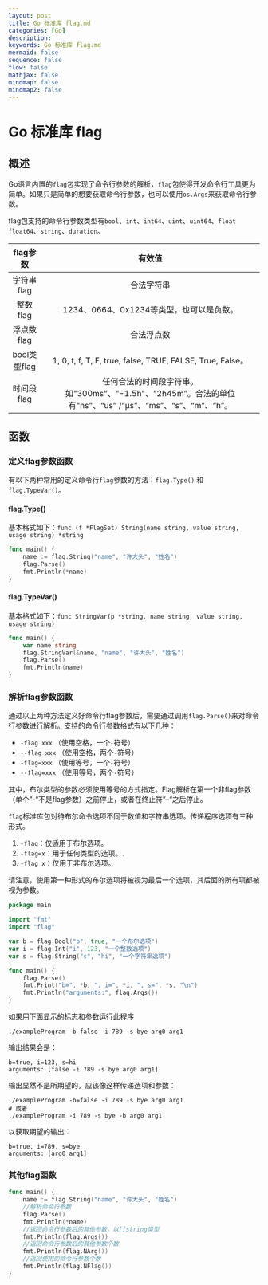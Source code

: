 ```yaml
---
layout: post
title: Go 标准库 flag.md
categories: [Go]
description: 
keywords: Go 标准库 flag.md
mermaid: false
sequence: false
flow: false
mathjax: false
mindmap: false
mindmap2: false
---
```

# Go 标准库 flag

## 概述

Go语言内置的`flag`包实现了命令行参数的解析，`flag`包使得开发命令行工具更为简单。如果只是简单的想要获取命令行参数，也可以使用`os.Args`来获取命令行参数。

flag包支持的命令行参数类型有`bool`、`int`、`int64`、`uint`、`uint64`、`float` `float64`、`string`、`duration`。

|   flag参数   |                            有效值                            |
| :----------: | :----------------------------------------------------------: |
|  字符串flag  |                          合法字符串                          |
|   整数flag   |           1234、0664、0x1234等类型，也可以是负数。           |
|  浮点数flag  |                          合法浮点数                          |
| bool类型flag |  1, 0, t, f, T, F, true, false, TRUE, FALSE, True, False。   |
|  时间段flag  | 任何合法的时间段字符串。如"300ms"、"-1.5h"、“2h45m”。合法的单位有"ns"、“us” /“µs”、“ms”、“s”、“m”、“h”。 |



## 函数

### 定义flag参数函数

有以下两种常用的定义命令行`flag`参数的方法：`flag.Type()` 和 `flag.TypeVar()`。



#### flag.Type()

基本格式如下：`func (f *FlagSet) String(name string, value string, usage string) *string`

```go
func main() {
  	name := flag.String("name", "许大头", "姓名")
	flag.Parse()
	fmt.Println(*name)
}
```



#### flag.TypeVar()

基本格式如下：`func StringVar(p *string, name string, value string, usage string)`

```go
func main() {
	var name string
	flag.StringVar(&name, "name", "许大头", "姓名")
	flag.Parse()
	fmt.Println(name)
}
```



### 解析flag参数函数

通过以上两种方法定义好命令行flag参数后，需要通过调用`flag.Parse()`来对命令行参数进行解析。支持的命令行参数格式有以下几种：

- `-flag xxx` （使用空格，一个`-`符号）
- `--flag xxx` （使用空格，两个`-`符号）
- `-flag=xxx` （使用等号，一个`-`符号）
- `--flag=xxx` （使用等号，两个`-`符号）

其中，布尔类型的参数必须使用等号的方式指定。Flag解析在第一个非flag参数（单个"-“不是flag参数）之前停止，或者在终止符”–“之后停止。



`flag`标准库包对待布尔命令选项不同于数值和字符串选项。传递程序选项有三种形式。

1. `-flag`：仅适用于布尔选项。
2. `-flag=x`：用于任何类型的选项。.
3. `-flag x`：仅用于非布尔选项。

请注意，使用第一种形式的布尔选项将被视为最后一个选项，其后面的所有项都被视为参数。

```go
package main

import "fmt"
import "flag"

var b = flag.Bool("b", true, "一个布尔选项")
var i = flag.Int("i", 123, "一个整数选项")
var s = flag.String("s", "hi", "一个字符串选项")

func main() {
	flag.Parse()
	fmt.Print("b=", *b, ", i=", *i, ", s=", *s, "\n")
	fmt.Println("arguments:", flag.Args())
}
```



如果用下面显示的标志和参数运行此程序

```
./exampleProgram -b false -i 789 -s bye arg0 arg1
```

输出结果会是：

```
b=true, i=123, s=hi
arguments: [false -i 789 -s bye arg0 arg1]
```



输出显然不是所期望的，应该像这样传递选项和参数：

```shell
./exampleProgram -b=false -i 789 -s bye arg0 arg1
# 或者
./exampleProgram -i 789 -s bye -b arg0 arg1
```

以获取期望的输出：

```
b=true, i=789, s=bye
arguments: [arg0 arg1]
```



### 其他flag函数

```go
func main() {
	name := flag.String("name", "许大头", "姓名")
	//解析命令行参数
	flag.Parse()
	fmt.Println(*name)
	//返回命令行参数后的其他参数，以[]string类型
	fmt.Println(flag.Args())
	//返回命令行参数后的其他参数个数
	fmt.Println(flag.NArg())
	//返回使用的命令行参数个数
	fmt.Println(flag.NFlag())
}
```



### 
